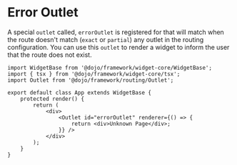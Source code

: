# Error Outlet

A special `outlet` called, `errorOutlet` is registered for that will match when the route doesn't match (`exact` or `partial`) any outlet in the routing configuration. You can use this `outlet` to render a widget to inform the user that the route does not exist.

```tsx
import WidgetBase from '@dojo/framework/widget-core/WidgetBase';
import { tsx } from '@dojo/framework/widget-core/tsx';
import Outlet from '@dojo/framework/routing/Outlet';

export default class App extends WidgetBase {
	protected render() {
		return (
			<div>
				<Outlet id="errorOutlet" renderer={() => {
					return <div>Unknown Page</div>;
				}} />
			</div>
		);
	}
}
```
